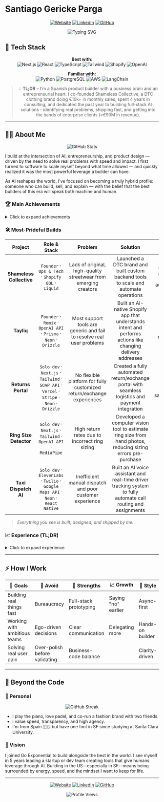 # Santiago Gericke Parga

<div align="center">

[![Website](https://img.shields.io/badge/Website-santiago--gericke.dev-2ea44f)](https://www.santiago-gericke.dev)
[![LinkedIn](https://img.shields.io/badge/LinkedIn-Connect-blue)](https://www.linkedin.com/in/santiago-gericke-parga/)
[![GitHub](https://img.shields.io/badge/GitHub-Follow-lightgrey)](https://github.com/gericke98)

<img src="https://readme-typing-svg.herokuapp.com?font=Fira+Code&weight=500&size=40&pause=1000&color=2EA44F&center=true&vCenter=true&width=600&height=100&lines=Product+Builder;AI+Enthusiast;Full-Stack+Developer;Entrepreneur" alt="Typing SVG" />

</div>

## 🚀 Tech Stack

<div align="center">

**Best with:**  
![Next.js](https://img.shields.io/badge/Next.js-black?style=for-the-badge&logo=next.js&logoColor=white)
![React](https://img.shields.io/badge/React-20232A?style=for-the-badge&logo=react&logoColor=61DAFB)
![TypeScript](https://img.shields.io/badge/TypeScript-007ACC?style=for-the-badge&logo=typescript&logoColor=white)
![Tailwind](https://img.shields.io/badge/Tailwind_CSS-38B2AC?style=for-the-badge&logo=tailwind-css&logoColor=white)
![Shopify](https://img.shields.io/badge/Shopify-7AB55C?style=for-the-badge&logo=Shopify&logoColor=white)
![OpenAI](https://img.shields.io/badge/OpenAI-412991?style=for-the-badge&logo=openai&logoColor=white)

**Familiar with:**  
![Python](https://img.shields.io/badge/Python-3776AB?style=for-the-badge&logo=python&logoColor=white)
![PostgreSQL](https://img.shields.io/badge/PostgreSQL-316192?style=for-the-badge&logo=postgresql&logoColor=white)
![AWS](https://img.shields.io/badge/Amazon_AWS-232F3E?style=for-the-badge&logo=amazon-aws&logoColor=white)
![LangChain](https://img.shields.io/badge/LangChain-FF6B6B?style=for-the-badge&logo=langchain&logoColor=white)

</div>

<div align="center">

> 💡 **TL;DR** – I'm a Spanish product builder with a business brain and an entrepreneurial heart. I co-founded Shameless Collective, a DTC clothing brand doing €10k+ in monthly sales, spent 4 years in consulting, and dedicated the past year to building full-stack AI solutions - identifying real problems, shipping fast, and getting into the hands of enterprise clients (>€90M in revenue).

</div>

---

## 👨‍💻 About Me

<div align="center">

<img src="https://github-readme-stats.vercel.app/api?username=gericke98&show_icons=false&theme=radical&hide=stars,prs,issues,contribs,repos&count_private=true&hide_title=true&hide_rank=true" alt="GitHub Stats" />

</div>

I build at the intersection of AI, entrepreneurship, and product design — driven by the need to solve real problems with speed and impact. I first turned to software to scale myself beyond what time allowed — and quickly realized it was the most powerful leverage a builder can have.

As AI reshapes the world, I've focused on becoming a truly hybrid profile: someone who can build, sell, and explain — with the belief that the best builders of this era will speak both machine and human.

### 🏆 Main Achievements

<details>
<summary>Click to expand achievements</summary>

- **Shameless Collective.** Co-founded a DTC fashion brand, scaled to €10k+/month. Automated all ops — from order processing to invoicing and logistics — with custom-built tools.
- **Returns Portal.** Built a fully-automated returns portal for Shameless, integrating Shopify, Correos (shipping), and Stripe. Processed 250+ returns/exchanges with highly positive user feedback.
- **Tayliq.** Built an AI-native customer support app for Shopify brands. Currently validating with early users and in talks with a €90M+ fashion brand.
- **Ring Size Detection App.** Computer vision tool to estimate ring sizes from hand photos. Built for a jewelry brand with €500k+ annual revenue (currently in validation).
- **Taxi Dispatch AI System.** Voice-powered dispatch platform for a Radiotaxi company — includes a driver app, geolocation tracking, and AI call handling (in progress).

</details>

### 🛠️ Most-Prideful Builds

<div align="center">

|         Project          |                                        Role & Stack                                         |                                Problem                                |                                                    Solution                                                     |                     Impact                     |                       Live Demo                        |
| :----------------------: | :-----------------------------------------------------------------------------------------: | :-------------------------------------------------------------------: | :-------------------------------------------------------------------------------------------------------------: | :--------------------------------------------: | :----------------------------------------------------: |
| **Shameless Collective** |                     `Founder` · `Ops & Tech` · `Shopify GQL` · `Liquid`                     |   Lack of original, high-quality streetwear from emerging creators    |              Launched a DTC brand and built custom backend tools to scale and automate operations               | `€10k+` monthly revenue<br>`80%` automated ops |      [🌐 Visit](https://shamelesscollective.com)       |
|        **Tayliq**        |             `Founder` · `Remix` · `OpenAI API` · `Prisma` · `Neon` · `Drizzle`              | Most support tools are generic and fail to resolve real user problems |  Built an AI-native Shopify app that understands intent and performs actions like changing delivery addresses   |           `95%` of queries resolved            |   [🤖 Try Chatbot](https://shamelesscollective.com)    |
|    **Returns Portal**    | `Solo dev` · `Next.js` · `Tailwind` · `SOAP API` · `Vercel` · `Stripe` · `Neon` · `Drizzle` | No flexible platform for fully customized return/exchange experiences |        Created a fully automated return/exchange portal with seamless logistics and payment integration         |     `250+` returns<br>`95%+` satisfaction      | [📦 View](https://www.shamelesscollective-returns.com) |
|  **Ring Size Detector**  |              `Solo dev` · `Next.js` · `Tailwind` · `OpenAI API` · `MediaPipe`               |            High return rates due to incorrect ring sizing             |  Developed a computer vision tool to estimate ring size from hand photos, reducing sizing errors pre-purchase   |                     `WIP`                      |        [📏 Try](https://tayliqsize.vercel.app)         |
|   **Taxi Dispatch AI**   |     `Solo dev` · `ElevenLabs` · `Twilio` · `Google Maps API` · `Neon` · `React Native`      |       Inefficient manual dispatch and poor customer experience        | Built an AI voice assistant and real-time driver tracking system to fully automate call routing and assignments |                     `WIP`                      |              [📞 Call](tel:+13136314559)               |

</div>

> _Everything you see is built, designed, and shipped by me._

### 📈 Experience (TL;DR)

<details>
<summary>Click to expand experience</summary>

- **CEO / Co-founder – Tayliq** – _2025–present._ Building a customer support platform for DTC brands. Currently in talks to deploy with a €90M+ fashion brand.
- **Co-founder – Shameless Collective** – _2016–present._ Bootstrapped DTC fashion brand, now operating at €10k+ monthly revenue.
- **Senior Data Associate – Monstarlab / Metyis** – _2022–2025._ Led the development of advanced analytics and forecasting models for global F&B clients.
- **Industrial Engineering & MBA** – ICAI / ICADE
- 20+ side projects across full-stack & AI product building

</details>

---

## ⚡ How I Work

<div align="center">

| 🎯 Goals                     | 🚫 Avoid                      | 💪 Strengths           | 📈 Growth           | 🎨 Style         |
| ---------------------------- | ----------------------------- | ---------------------- | ------------------- | ---------------- |
| Building real things fast    | Bureaucracy                   | Full-stack prototyping | Saying "no" earlier | Async-first      |
| Working with ambitious teams | Ego-driven decisions          | Clear communication    | Delegating more     | Hands-on builder |
| Solving real user pain       | Over-polish before validating | Business-code balance  |                     | Clarity-driven   |

</div>

---

## 🎯 Beyond the Code

### 🎹 Personal

<div align="center">

<img src="https://github-readme-streak-stats.herokuapp.com/?user=santigericke&theme=radical" alt="GitHub Streak" />

</div>

- I play the piano, love padel, and co-run a fashion brand with two friends.
- I value speed, transparency, and high agency.
- I'm from Spain 🇪🇸 but have one foot in SF since studying at Santa Clara University.

### 🌟 Vision

I joined Go Exponential to build alongside the best in the world. I see myself in 5 years leading a startup or dev team creating tools that give humans leverage through AI. Building in the US—especially in SF—means being surrounded by energy, speed, and the mindset I want to keep for life.

---

<div align="center">

[![Website](https://img.shields.io/badge/Website-santiago--gericke.dev-2ea44f)](https://www.santiago-gericke.dev)
[![LinkedIn](https://img.shields.io/badge/LinkedIn-Connect-blue)](https://www.linkedin.com/in/santiago-gericke-parga/)
[![GitHub](https://img.shields.io/badge/GitHub-Follow-lightgrey)](https://github.com/santigericke)

<img src="https://komarev.com/ghpvc/?username=santigericke&style=flat-square&color=blue" alt="Profile Views"/>

</div>
